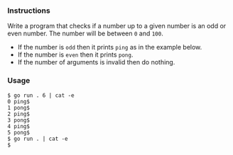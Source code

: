 ### Instructions

Write a program that checks if a number up to a given number is an odd or even number.
The number will be between `0` and `100`.

- If the number is `odd` then it prints `ping` as in the example below.
- If the number is `even` then it prints `pong`.
- If the number of arguments is invalid then do nothing.

### Usage

```console
$ go run . 6 | cat -e
0 ping$
1 pong$
2 ping$
3 pong$
4 ping$
5 pong$
$ go run . | cat -e
$
```

